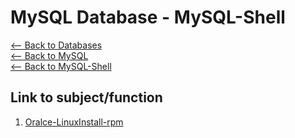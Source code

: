 # MySQL Database - MySQL-Shell  
[<-- Back to Databases](https://github.com/mtemporim/Databases/tree/main)  
[<-- Back to MySQL](https://github.com/mtemporim/Databases/tree/main/MySQL)  
[<-- Back to MySQL-Shell](https://github.com/mtemporim/Databases/tree/main/MySQL/MySQL-Shell)  

## Link to subject/function  
1. [Oralce-LinuxInstall-rpm](https://github.com/mtemporim/Databases/blob/main/MySQL/MySQL-Shell/Install/Oralce-LinuxInstall-rpm.md)